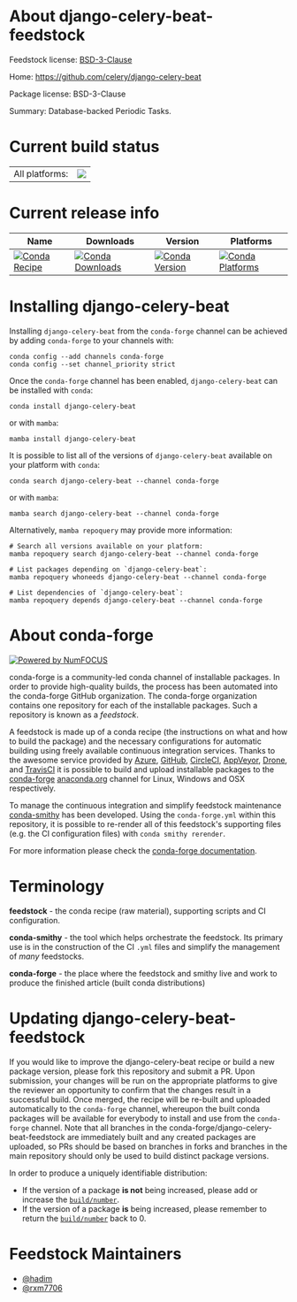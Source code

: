 About django-celery-beat-feedstock
==================================

Feedstock license: [BSD-3-Clause](https://github.com/conda-forge/django-celery-beat-feedstock/blob/main/LICENSE.txt)

Home: https://github.com/celery/django-celery-beat

Package license: BSD-3-Clause

Summary: Database-backed Periodic Tasks.

Current build status
====================


<table><tr><td>All platforms:</td>
    <td>
      <a href="https://dev.azure.com/conda-forge/feedstock-builds/_build/latest?definitionId=10289&branchName=main">
        <img src="https://dev.azure.com/conda-forge/feedstock-builds/_apis/build/status/django-celery-beat-feedstock?branchName=main">
      </a>
    </td>
  </tr>
</table>

Current release info
====================

| Name | Downloads | Version | Platforms |
| --- | --- | --- | --- |
| [![Conda Recipe](https://img.shields.io/badge/recipe-django--celery--beat-green.svg)](https://anaconda.org/conda-forge/django-celery-beat) | [![Conda Downloads](https://img.shields.io/conda/dn/conda-forge/django-celery-beat.svg)](https://anaconda.org/conda-forge/django-celery-beat) | [![Conda Version](https://img.shields.io/conda/vn/conda-forge/django-celery-beat.svg)](https://anaconda.org/conda-forge/django-celery-beat) | [![Conda Platforms](https://img.shields.io/conda/pn/conda-forge/django-celery-beat.svg)](https://anaconda.org/conda-forge/django-celery-beat) |

Installing django-celery-beat
=============================

Installing `django-celery-beat` from the `conda-forge` channel can be achieved by adding `conda-forge` to your channels with:

```
conda config --add channels conda-forge
conda config --set channel_priority strict
```

Once the `conda-forge` channel has been enabled, `django-celery-beat` can be installed with `conda`:

```
conda install django-celery-beat
```

or with `mamba`:

```
mamba install django-celery-beat
```

It is possible to list all of the versions of `django-celery-beat` available on your platform with `conda`:

```
conda search django-celery-beat --channel conda-forge
```

or with `mamba`:

```
mamba search django-celery-beat --channel conda-forge
```

Alternatively, `mamba repoquery` may provide more information:

```
# Search all versions available on your platform:
mamba repoquery search django-celery-beat --channel conda-forge

# List packages depending on `django-celery-beat`:
mamba repoquery whoneeds django-celery-beat --channel conda-forge

# List dependencies of `django-celery-beat`:
mamba repoquery depends django-celery-beat --channel conda-forge
```


About conda-forge
=================

[![Powered by
NumFOCUS](https://img.shields.io/badge/powered%20by-NumFOCUS-orange.svg?style=flat&colorA=E1523D&colorB=007D8A)](https://numfocus.org)

conda-forge is a community-led conda channel of installable packages.
In order to provide high-quality builds, the process has been automated into the
conda-forge GitHub organization. The conda-forge organization contains one repository
for each of the installable packages. Such a repository is known as a *feedstock*.

A feedstock is made up of a conda recipe (the instructions on what and how to build
the package) and the necessary configurations for automatic building using freely
available continuous integration services. Thanks to the awesome service provided by
[Azure](https://azure.microsoft.com/en-us/services/devops/), [GitHub](https://github.com/),
[CircleCI](https://circleci.com/), [AppVeyor](https://www.appveyor.com/),
[Drone](https://cloud.drone.io/welcome), and [TravisCI](https://travis-ci.com/)
it is possible to build and upload installable packages to the
[conda-forge](https://anaconda.org/conda-forge) [anaconda.org](https://anaconda.org/)
channel for Linux, Windows and OSX respectively.

To manage the continuous integration and simplify feedstock maintenance
[conda-smithy](https://github.com/conda-forge/conda-smithy) has been developed.
Using the ``conda-forge.yml`` within this repository, it is possible to re-render all of
this feedstock's supporting files (e.g. the CI configuration files) with ``conda smithy rerender``.

For more information please check the [conda-forge documentation](https://conda-forge.org/docs/).

Terminology
===========

**feedstock** - the conda recipe (raw material), supporting scripts and CI configuration.

**conda-smithy** - the tool which helps orchestrate the feedstock.
                   Its primary use is in the construction of the CI ``.yml`` files
                   and simplify the management of *many* feedstocks.

**conda-forge** - the place where the feedstock and smithy live and work to
                  produce the finished article (built conda distributions)


Updating django-celery-beat-feedstock
=====================================

If you would like to improve the django-celery-beat recipe or build a new
package version, please fork this repository and submit a PR. Upon submission,
your changes will be run on the appropriate platforms to give the reviewer an
opportunity to confirm that the changes result in a successful build. Once
merged, the recipe will be re-built and uploaded automatically to the
`conda-forge` channel, whereupon the built conda packages will be available for
everybody to install and use from the `conda-forge` channel.
Note that all branches in the conda-forge/django-celery-beat-feedstock are
immediately built and any created packages are uploaded, so PRs should be based
on branches in forks and branches in the main repository should only be used to
build distinct package versions.

In order to produce a uniquely identifiable distribution:
 * If the version of a package **is not** being increased, please add or increase
   the [``build/number``](https://docs.conda.io/projects/conda-build/en/latest/resources/define-metadata.html#build-number-and-string).
 * If the version of a package **is** being increased, please remember to return
   the [``build/number``](https://docs.conda.io/projects/conda-build/en/latest/resources/define-metadata.html#build-number-and-string)
   back to 0.

Feedstock Maintainers
=====================

* [@hadim](https://github.com/hadim/)
* [@rxm7706](https://github.com/rxm7706/)


